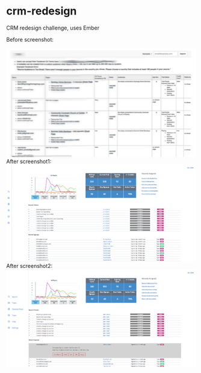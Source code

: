 # crm-redesign
CRM redesign challenge, uses Ember

Before screenshot:

<img src="before.png">
After screenshot1:
<img src="after1.png">
After screenshot2:
<img src="after2.png">
